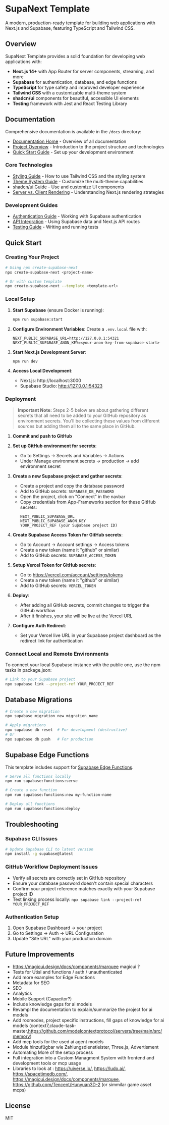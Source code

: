 # SupaNext Template

A modern, production-ready template for building web applications with Next.js and Supabase, featuring TypeScript and Tailwind CSS.

## Overview

SupaNext Template provides a solid foundation for developing web applications with:

- **Next.js 14+** with App Router for server components, streaming, and more
- **Supabase** for authentication, database, and edge functions
- **TypeScript** for type safety and improved developer experience
- **Tailwind CSS** with a customizable multi-theme system
- **shadcn/ui** components for beautiful, accessible UI elements
- **Testing** framework with Jest and React Testing Library

## Documentation

Comprehensive documentation is available in the `/docs` directory:

- [Documentation Home](./docs/README.md) - Overview of all documentation
- [Project Overview](./docs/project-overview.md) - Introduction to the project structure and technologies
- [Quick Start Guide](./docs/quick-start.md) - Set up your development environment

### Core Technologies

- [Styling Guide](./docs/styling-guide.md) - How to use Tailwind CSS and the styling system
- [Theme System Guide](./docs/theme-system-guide.md) - Customize the multi-theme capabilities
- [shadcn/ui Guide](./docs/shadcn-ui-guide.md) - Use and customize UI components
- [Server vs. Client Rendering](./docs/ssr-guide.md) - Understanding Next.js rendering strategies

### Development Guides

- [Authentication Guide](./docs/auth-guide.md) - Working with Supabase authentication
- [API Integration](./docs/api-guide.md) - Using Supabase data and Next.js API routes
- [Testing Guide](./docs/testing-guide.md) - Writing and running tests

## Quick Start

### Creating Your Project

```bash
# Using npx create-supabase-next
npx create-supabase-next <project-name>

# Or with custom template
npx create-supabase-next --template <template-url>
```

### Local Setup

1. **Start Supabase** (ensure Docker is running):
   ```bash
   npm run supabase:start
   ```

2. **Configure Environment Variables**:
   Create a `.env.local` file with:
   ```
   NEXT_PUBLIC_SUPABASE_URL=http://127.0.0.1:54321
   NEXT_PUBLIC_SUPABASE_ANON_KEY=<your-anon-key-from-supabase-start>
   ```

3. **Start Next.js Development Server**:
   ```bash
   npm run dev
   ```

4. **Access Local Development**:
   - Next.js: http://localhost:3000
   - Supabase Studio: http://127.0.0.1:54323

### Deployment

> **Important Note:** Steps 2-5 below are about gathering different secrets that all need to be added to your GitHub repository as environment secrets. You'll be collecting these values from different sources but adding them all to the same place in GitHub.

1. **Commit and push to GitHub**

2. **Set up GitHub environment for secrets**:
   - Go to Settings → Secrets and Variables → Actions
   - Under Manage environment secrets → production → add environment secret

3. **Create a new Supabase project and gather secrets**:
   - Create a project and copy the database password
   - Add to GitHub secrets: `SUPABASE_DB_PASSWORD`
   - Open the project, click on "Connect" in the navbar
   - Copy credentials from App-Frameworks section for these GitHub secrets:
     ```
     NEXT_PUBLIC_SUPABASE_URL
     NEXT_PUBLIC_SUPABASE_ANON_KEY
     YOUR_PROJECT_REF (your Supabase project ID)
     ```

4. **Create Supabase Access Token for GitHub secrets**:
   - Go to Account → Account settings → Access tokens
   - Create a new token (name it "github" or similar) 
   - Add to GitHub secrets: `SUPABASE_ACCESS_TOKEN`

5. **Setup Vercel Token for GitHub secrets**:
   - Go to https://vercel.com/account/settings/tokens
   - Create a new token (name it "github" or similar)
   - Add to GitHub secrets: `VERCEL_TOKEN`

6. **Deploy**:
   - After adding all GitHub secrets, commit changes to trigger the GitHub workflow
   - After it finishes, your site will be live at the Vercel URL

7. **Configure Auth Redirect**:
   - Set your Vercel live URL in your Supabase project dashboard as the redirect link for authentication

### Connect Local and Remote Environments

To connect your local Supabase instance with the public one, use the npm tasks in package.json:

```bash
# Link to your Supabase project
npx supabase link --project-ref YOUR_PROJECT_REF
```

## Database Migrations

```bash
# Create a new migration
npx supabase migration new migration_name

# Apply migrations
npx supabase db reset  # For development (destructive)
# Or
npx supabase db push   # For production
```

## Supabase Edge Functions

This template includes support for [Supabase Edge Functions](https://supabase.com/docs/guides/functions).

```bash
# Serve all functions locally
npm run supabase:functions:serve

# Create a new function
npm run supabase:functions:new my-function-name

# Deploy all functions
npm run supabase:functions:deploy
```

## Troubleshooting

### Supabase CLI Issues
```bash
# Update Supabase CLI to latest version
npm install -g supabase@latest
```

### GitHub Workflow Deployment Issues
- Verify all secrets are correctly set in GitHub repository
- Ensure your database password doesn't contain special characters
- Confirm your project reference matches exactly with your Supabase project ID
- Test linking process locally: `npx supabase link --project-ref YOUR_PROJECT_REF`

### Authentication Setup
1. Open Supabase Dashboard → your project
2. Go to Settings → Auth → URL Configuration
3. Update "Site URL" with your production domain

## Future Improvements
- https://magicui.design/docs/components/marquee magicui ?
- Tests for Utisl and functions / auth / unauthenticated
- Add more examples for Edge Functions
- Metadata for SEO
- SEO
- Analytics
- Mobile Support (Capacitor?)
- Include knowledge gaps for ai models 
- Revampl the documentation to explain/summarize the project for ai models
- Add roomodes, project specific instructions, fill gaps of knowledge for ai models (context7,claude-task-master,https://github.com/modelcontextprotocol/servers/tree/main/src/memory)
- Add mcp tools for the used ai agent models
- Module hinzufügbar wie Zahlungsdienstleister, Three.js, Advertisment
- Automating More of the setup process
- Full integration into a Custom Managment System  with frontend and development tools or mcp usage
- Libraries to look at : https://uiverse.io/, https://ludo.ai/, https://spacetimedb.com/, https://magicui.design/docs/components/marquee, https://github.com/Tencent/Hunyuan3D-2 (or simmilar game asset mcps)

## License

MIT
